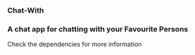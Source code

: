 
### Chat-With

### A chat app for chatting with your Favourite Persons

Check the dependencies for more information